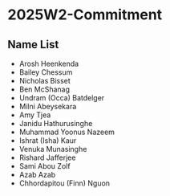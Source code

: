 # 2025W2-Commitment
## Name List
- Arosh Heenkenda
- Bailey Chessum
- Nicholas Bisset
- Ben McShanag
- Undram (Occa) Batdelger
- Milni Abeysekara 
- Amy Tjea
- Janidu Hathurusinghe
- Muhammad Yoonus Nazeem
- Ishrat (Isha) Kaur 
- Venuka Munasinghe
- Rishard Jafferjee
- Sami Abou Zolf
- Azab Azab
- Chhordapitou (Finn) Nguon
